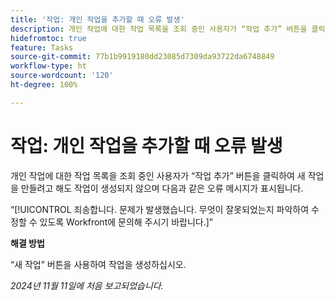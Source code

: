 ```yaml
---
title: '작업: 개인 작업을 추가할 때 오류 발생'
description: 개인 작업에 대한 작업 목록을 조회 중인 사용자가 “작업 추가” 버튼을 클릭하여 새 작업을 만들려고 해도 작업이 생성되지 않으며 오류 메시지가 표시됩니다. 해결 방법을 사용할 수 있습니다.
hidefromtoc: true
feature: Tasks
source-git-commit: 77b1b9919180dd23085d7309da93722da6748849
workflow-type: ht
source-wordcount: '120'
ht-degree: 100%

---
```



# 작업: 개인 작업을 추가할 때 오류 발생

개인 작업에 대한 작업 목록을 조회 중인 사용자가 “작업 추가” 버튼을 클릭하여 새 작업을 만들려고 해도 작업이 생성되지 않으며 다음과 같은 오류 메시지가 표시됩니다.

“[!UICONTROL 죄송합니다. 문제가 발생했습니다. 무엇이 잘못되었는지 파악하여 수정할 수 있도록 Workfront에 문의해 주시기 바랍니다.]”

**해결 방법**

“새 작업” 버튼을 사용하여 작업을 생성하십시오.

_2024년 11월 11일에 처음 보고되었습니다._
